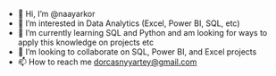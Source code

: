 - 👋 Hi, I’m @naayarkor
- 👀 I’m interested in Data Analytics (Excel, Power BI, SQL, etc)
- 🌱 I’m currently learning SQL and Python and am looking for ways to apply this knowledge on projects etc
- 💞️ I’m looking to collaborate on SQL, Power BI, and Excel projects
- 📫 How to reach me dorcasnyyartey@gmail.com

<!---
naayarkor/naayarkor is a ✨ special ✨ repository because its `README.md` (this file) appears on your GitHub profile.
You can click the Preview link to take a look at your changes.
--->
